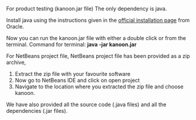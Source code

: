 For product testing (kanoon.jar file)
  The only dependency is java.

  Install java using the instructions given in the [official installation page](https://docs.oracle.com/goldengate/1212/gg-winux/GDRAD/java.htm#BGBFJHAB) from Oracle.

  Now you can run the kanoon.jar file with either a double click or from the terminal.
    Command for terminal: **java -jar kanoon.jar**
    
For NetBeans project file,
  NetBeans project file has been provided as a zip archive, 
  1. Extract the zip file with your favourite software
  2. Now go to NetBeans IDE and click on open project
  3. Navigate to the location where you extracted the zip file and choose kanoon.

We have also provided all the source code (.java files) and all the dependencies (.jar files).
